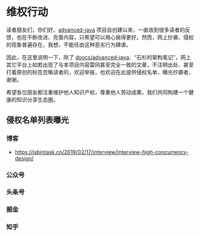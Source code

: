 # 维权行动
读者朋友们，你们好。[advanced-java](https://github.com/doocs/advanced-java) 项目自创建以来，一直收到很多读者的反馈，也在不断改进、完善内容，只希望可以用心做得更好。然而，网上抄袭、侵权的现象普遍存在，我想，不能任由这种恶劣行为肆虐。

因此，在这里说明一下，除了 [doocs/advanced-java](https://github.com/doocs/advanced-java)、“石杉的架构笔记”，网上其它平台上如若出现了与本项目内容雷同甚至完全一致的文章，不注明出处、甚至打着原创的标签忽略读者的，欢迎举报，也欢迎在此提供侵权名单，曝光抄袭者，谢谢。

希望各位朋友都注重维护他人知识产权，尊重他人劳动成果，我们共同构建一个健康的知识分享生态圈。

## 侵权名单列表曝光

### 博客
- https://jsbintask.cn/2019/02/17/interview/interview-high-concurrency-design/

### 公众号

### 头条号

### 掘金

### 知乎
